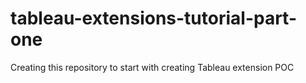 # tableau-extensions-tutorial-part-one
Creating this repository to start with creating Tableau extension POC
